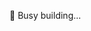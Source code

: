 🌱 Busy building...
<!---
LachlanSonter/LachlanSonter is a ✨ special ✨ repository because its `README.md` (this file) appears on your GitHub profile.
You can click the Preview link to take a look at your changes.
--->
